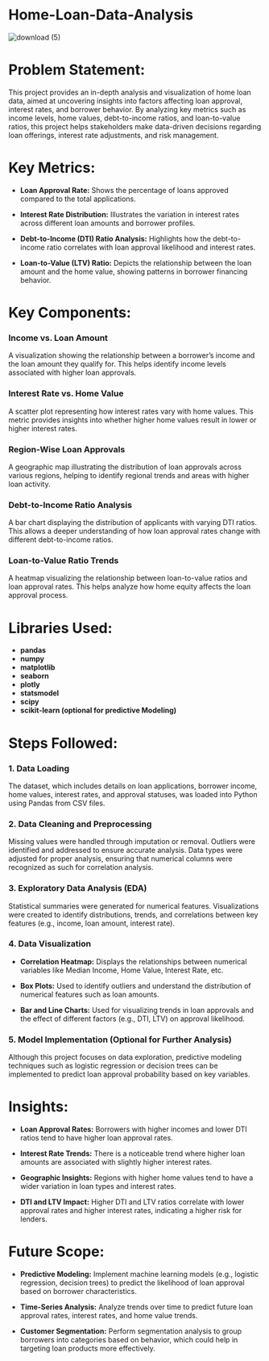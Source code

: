 # Home-Loan-Data-Analysis

![download (5)](https://github.com/user-attachments/assets/0d8a36a9-0ea3-4d46-8f00-56a95b64e4df)

# Problem Statement:

This project provides an in-depth analysis and visualization of home loan data, aimed at uncovering insights into factors affecting loan approval, interest rates, and borrower behavior. By analyzing key metrics such as income levels, home values, debt-to-income ratios, and loan-to-value ratios, this project helps stakeholders make data-driven decisions regarding loan offerings, interest rate adjustments, and risk management.

# Key Metrics:

* **Loan Approval Rate:** Shows the percentage of loans approved compared to the total applications.
  
* **Interest Rate Distribution:** Illustrates the variation in interest rates across different loan amounts and borrower profiles.

* **Debt-to-Income (DTI) Ratio Analysis:** Highlights how the debt-to-income ratio correlates with loan approval likelihood and interest rates.
  
* **Loan-to-Value (LTV) Ratio:** Depicts the relationship between the loan amount and the home value, showing patterns in borrower financing behavior.
  
# Key Components:

### Income vs. Loan Amount
A visualization showing the relationship between a borrower’s income and the loan amount they qualify for. This helps identify income levels associated with higher loan approvals.

### Interest Rate vs. Home Value
A scatter plot representing how interest rates vary with home values. This metric provides insights into whether higher home values result in lower or higher interest rates.

### Region-Wise Loan Approvals
A geographic map illustrating the distribution of loan approvals across various regions, helping to identify regional trends and areas with higher loan activity.

### Debt-to-Income Ratio Analysis
A bar chart displaying the distribution of applicants with varying DTI ratios. This allows a deeper understanding of how loan approval rates change with different debt-to-income ratios.

### Loan-to-Value Ratio Trends
A heatmap visualizing the relationship between loan-to-value ratios and loan approval rates. This helps analyze how home equity affects the loan approval process.

# Libraries Used:

* **pandas**
* **numpy**
* **matplotlib**
* **seaborn**
* **plotly**
* **statsmodel**
* **scipy**
* **scikit-learn (optional for predictive Modeling)**

# Steps Followed:
### 1. Data Loading
The dataset, which includes details on loan applications, borrower income, home values, interest rates, and approval statuses, was loaded into Python using Pandas from CSV files.

### 2. Data Cleaning and Preprocessing
Missing values were handled through imputation or removal.
Outliers were identified and addressed to ensure accurate analysis.
Data types were adjusted for proper analysis, ensuring that numerical columns were recognized as such for correlation analysis.

### 3. Exploratory Data Analysis (EDA)
Statistical summaries were generated for numerical features.
Visualizations were created to identify distributions, trends, and correlations between key features (e.g., income, loan amount, interest rate).

### 4. Data Visualization
* **Correlation Heatmap:** Displays the relationships between numerical variables like Median Income, Home Value, Interest Rate, etc.
  
* **Box Plots:** Used to identify outliers and understand the distribution of numerical features such as loan amounts.
  
* **Bar and Line Charts:** Used for visualizing trends in loan approvals and the effect of different factors (e.g., DTI, LTV) on approval likelihood.
  
### 5. Model Implementation (Optional for Further Analysis)
Although this project focuses on data exploration, predictive modeling techniques such as logistic regression or decision trees can be implemented to predict loan approval probability based on key variables.

# Insights:

* **Loan Approval Rates:** Borrowers with higher incomes and lower DTI ratios tend to have higher loan approval rates.
   
* **Interest Rate Trends:** There is a noticeable trend where higher loan amounts are associated with slightly higher interest rates.
  
* **Geographic Insights:** Regions with higher home values tend to have a wider variation in loan types and interest rates.
  
* **DTI and LTV Impact:** Higher DTI and LTV ratios correlate with lower approval rates and higher interest rates, indicating a higher risk for lenders.
  
# Future Scope:

* **Predictive Modeling:** Implement machine learning models (e.g., logistic regression, decision trees) to predict the likelihood of loan approval based on borrower characteristics.
  
* **Time-Series Analysis:** Analyze trends over time to predict future loan approval rates, interest rates, and home value trends.


  
* **Customer Segmentation:** Perform segmentation analysis to group borrowers into categories based on behavior, which could help in targeting loan products more effectively.
  




